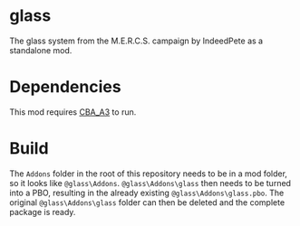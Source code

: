glass
=====

The glass system from the M.E.R.C.S. campaign by IndeedPete as a standalone mod.

Dependencies
============

This mod requires [CBA_A3](http://forums.bistudio.com/showthread.php?178224-CBA-Community-Base-Addons-ARMA-3) to run.

Build
=====

The `Addons` folder in the root of this repository needs to be in a mod folder, so it looks like `@glass\Addons`. `@glass\Addons\glass` then needs to be turned into a PBO, resulting in the already existing `@glass\Addons\glass.pbo`. The original `@glass\Addons\glass` folder can then be deleted and the complete package is ready.
